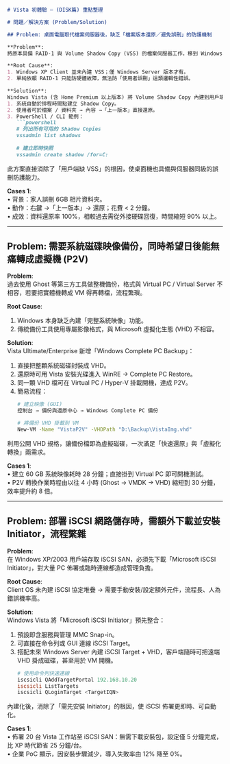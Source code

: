 ```markdown
# Vista 初體驗 – (DISK篇) 重點整理  

# 問題／解決方案 (Problem/Solution)

## Problem: 桌面電腦取代檔案伺服器後，缺乏「檔案版本還原／避免誤刪」的防護機制  

**Problem**:  
將原本具備 RAID-1 與 Volume Shadow Copy (VSS) 的檔案伺服器工作，移到 Windows XP Desktop 後，若家人誤刪照片或文件，無任何「上一版」可復原，造成資料遺失風險。  

**Root Cause**:  
1. Windows XP Client 並未內建 VSS；僅 Windows Server 版本才有。  
2. 單純依賴 RAID-1 只能防硬體故障，無法防「使用者誤刪」這類邏輯性錯誤。  

**Solution**:  
Windows Vista (含 Home Premium 以上版本) 將 Volume Shadow Copy 內建到用戶端：  
1. 系統自動於排程時間點建立 Shadow Copy。  
2. 使用者可於檔案 / 資料夾 → 內容 →「上一版本」直接還原。  
3. PowerShell / CLI 範例：  
   ```powershell
   # 列出所有可用的 Shadow Copies
   vssadmin list shadows
   
   # 建立即時快照
   vssadmin create shadow /for=C:
   ```  
此方案直接消除了「用戶端缺 VSS」的根因，使桌面機也具備與伺服器同級的誤刪防護能力。  

**Cases 1**:  
• 背景：家人誤刪 6GB 相片資料夾。  
• 動作：右鍵 →「上一版本」→ 還原；花費 < 2 分鐘。  
• 成效：資料還原率 100%，相較過去需從外接硬碟回復，時間縮短 90% 以上。  

---

## Problem: 需要系統磁碟映像備份，同時希望日後能無痛轉成虛擬機 (P2V)  

**Problem**:  
過去使用 Ghost 等第三方工具做整機備份，格式與 Virtual PC / Virtual Server 不相容，若要把實體機轉成 VM 得再轉檔，流程繁瑣。  

**Root Cause**:  
1. Windows 本身缺乏內建「完整系統映像」功能。  
2. 傳統備份工具使用專屬影像格式，與 Microsoft 虛擬化生態 (VHD) 不相容。  

**Solution**:  
Vista Ultimate/Enterprise 新增「Windows Complete PC Backup」：  
1. 直接把整顆系統磁碟封裝成 VHD。  
2. 還原時可用 Vista 安裝光碟進入 WinRE → Complete PC Restore。  
3. 同一顆 VHD 檔可在 Virtual PC / Hyper-V 掛載開機，達成 P2V。  
4. 簡易流程：  
   ```bash
   # 建立映像 (GUI)
   控制台 → 備份與還原中心 → Windows Complete PC 備份

   # 將備份 VHD 掛載到 VM
   New-VM -Name "VistaP2V" -VHDPath "D:\Backup\VistaImg.vhd"
   ```  
利用公開 VHD 規格，讓備份檔即為虛擬磁碟，一次滿足「快速還原」與「虛擬化轉換」兩需求。  

**Cases 1**:  
• 建立 60 GB 系統映像耗時 28 分鐘；直接掛到 Virtual PC 即可開機測試。  
• P2V 轉換作業時程由以往 4 小時 (Ghost → VMDK → VHD) 縮短到 30 分鐘，效率提升約 8 倍。  

---

## Problem: 部署 iSCSI 網路儲存時，需額外下載並安裝 Initiator，流程繁雜  

**Problem**:  
在 Windows XP/2003 用戶端存取 iSCSI SAN，必須先下載「Microsoft iSCSI Initiator」，對大量 PC 佈署或臨時連線都造成管理負擔。  

**Root Cause**:  
Client OS 未內建 iSCSI 協定堆疊 → 需要手動安裝/設定額外元件，流程長、人為錯誤機率高。  

**Solution**:  
Windows Vista 將「Microsoft iSCSI Initiator」預先整合：  
1. 預設即含服務與管理 MMC Snap-in。  
2. 可直接在命令列或 GUI 連線 iSCSI Target。  
3. 搭配未來 Windows Server 內建 iSCSI Target + VHD，客戶端隨時可把遠端 VHD 掛成磁碟，甚至用於 VM 開機。  
   ```powershell
   # 使用命令列快速連線
   iscsicli QAddTargetPortal 192.168.10.20
   iscsicli ListTargets
   iscsicli QLoginTarget <TargetIQN>
   ```  
內建化後，消除了「需先安裝 Initiator」的根因，使 iSCSI 佈署更即時、可自動化。  

**Cases 1**:  
• 佈署 20 台 Vista 工作站至 iSCSI SAN：無需下載安裝包，設定僅 5 分鐘完成，比 XP 時代節省 25 分鐘/台。  
• 企業 PoC 顯示，因安裝步驟減少，導入失敗率由 12% 降至 0%。  
```